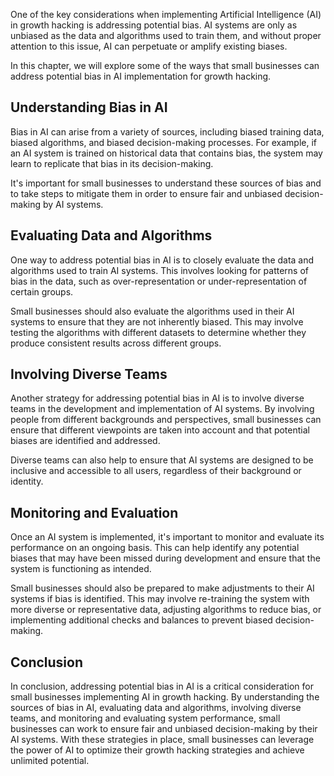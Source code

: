 
One of the key considerations when implementing Artificial Intelligence (AI) in growth hacking is addressing potential bias. AI systems are only as unbiased as the data and algorithms used to train them, and without proper attention to this issue, AI can perpetuate or amplify existing biases.

In this chapter, we will explore some of the ways that small businesses can address potential bias in AI implementation for growth hacking.

Understanding Bias in AI
------------------------

Bias in AI can arise from a variety of sources, including biased training data, biased algorithms, and biased decision-making processes. For example, if an AI system is trained on historical data that contains bias, the system may learn to replicate that bias in its decision-making.

It's important for small businesses to understand these sources of bias and to take steps to mitigate them in order to ensure fair and unbiased decision-making by AI systems.

Evaluating Data and Algorithms
------------------------------

One way to address potential bias in AI is to closely evaluate the data and algorithms used to train AI systems. This involves looking for patterns of bias in the data, such as over-representation or under-representation of certain groups.

Small businesses should also evaluate the algorithms used in their AI systems to ensure that they are not inherently biased. This may involve testing the algorithms with different datasets to determine whether they produce consistent results across different groups.

Involving Diverse Teams
-----------------------

Another strategy for addressing potential bias in AI is to involve diverse teams in the development and implementation of AI systems. By involving people from different backgrounds and perspectives, small businesses can ensure that different viewpoints are taken into account and that potential biases are identified and addressed.

Diverse teams can also help to ensure that AI systems are designed to be inclusive and accessible to all users, regardless of their background or identity.

Monitoring and Evaluation
-------------------------

Once an AI system is implemented, it's important to monitor and evaluate its performance on an ongoing basis. This can help identify any potential biases that may have been missed during development and ensure that the system is functioning as intended.

Small businesses should also be prepared to make adjustments to their AI systems if bias is identified. This may involve re-training the system with more diverse or representative data, adjusting algorithms to reduce bias, or implementing additional checks and balances to prevent biased decision-making.

Conclusion
----------

In conclusion, addressing potential bias in AI is a critical consideration for small businesses implementing AI in growth hacking. By understanding the sources of bias in AI, evaluating data and algorithms, involving diverse teams, and monitoring and evaluating system performance, small businesses can work to ensure fair and unbiased decision-making by their AI systems. With these strategies in place, small businesses can leverage the power of AI to optimize their growth hacking strategies and achieve unlimited potential.
